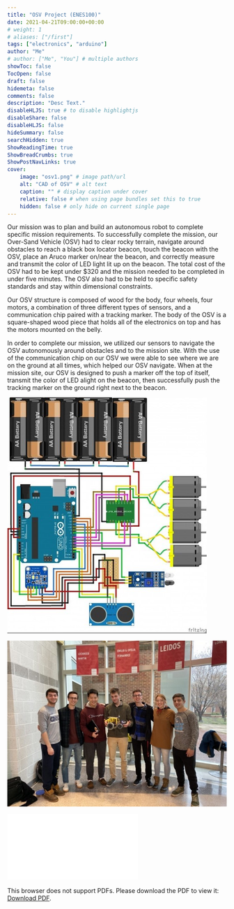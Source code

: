 ```yaml
---
title: "OSV Project (ENES100)"
date: 2021-04-21T09:00:00+00:00
# weight: 1
# aliases: ["/first"]
tags: ["electronics", "arduino"]
author: "Me"
# author: ["Me", "You"] # multiple authors
showToc: false
TocOpen: false
draft: false
hidemeta: false
comments: false
description: "Desc Text."
disableHLJS: true # to disable highlightjs
disableShare: false
disableHLJS: false
hideSummary: false
searchHidden: true
ShowReadingTime: true
ShowBreadCrumbs: true
ShowPostNavLinks: true
cover:
    image: "osv1.png" # image path/url
    alt: "CAD of OSV" # alt text
    caption: "" # display caption under cover
    relative: false # when using page bundles set this to true
    hidden: false # only hide on current single page
---
```


Our mission was to plan and build an autonomous robot to complete specific mission requirements. To successfully complete the mission, our Over-Sand Vehicle (OSV) had to clear rocky terrain, navigate around obstacles to reach a black box locator beacon, touch the beacon with the OSV, place an Aruco marker on/near the beacon, and correctly measure and transmit the color of LED light lit up on the beacon. The total cost of the OSV had to be kept under $320 and the mission needed to be completed in under five minutes. The OSV also had to be held to specific safety standards and stay within dimensional constraints.

Our OSV structure is composed of wood for the body, four wheels, four motors, a combination of three different types of sensors, and a communication chip paired with a tracking marker. The body of the OSV is a square-shaped wood piece that holds all of the electronics on top and has the motors mounted on the belly.

In order to complete our mission, we utilized our sensors to navigate the OSV autonomously around obstacles and to the mission site. With the use of the communication chip on our OSV we were able to see where we are on the ground at all times, which helped our OSV navigate. When at the mission site, our OSV is designed to push a marker off the top of itself, transmit the color of LED alight on the beacon, then successfully push the tracking marker on the ground right next to the beacon.


![Circuitry](osv2.jpg)


![Group Picture](osv4.jfif)

<object data="https://www.itsecgary.com/projects/20210421_osvmission/osv3.pdf" type="application/pdf" width="700px" height="700px">
    <embed src="osv3.pdf">
        <p>This browser does not support PDFs. Please download the PDF to view it: <a href="osv3.pdf">Download PDF</a>.</p>
    </embed>
</object>
